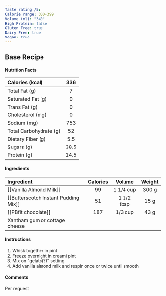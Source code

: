 ```yaml
---
Taste rating /5:
Calorie range: 300-399
Volume (ml): "340"
High Protein: false
Gluten Free: true
Dairy Free: true
Vegan: true
---
```

## Base Recipe
#### Nutrition Facts
| Calories (kcal) | 336 |
| :-- | :--: |
| Total Fat (g) | 7 |
| Saturated Fat (g) | 0 |
| Trans Fat (g) | 0 |
| Cholesterol (mg) | 0 |
| Sodium (mg) | 753 |
| Total Carbohydrate (g) | 52 |
| Dietary Fiber (g) | 5.5 |
| Sugars (g) | 38.5 |
| Protein (g) | 14.5 |
#### Ingredients
| Ingredient                           | Calories |   Volume   | Weight |
| :----------------------------------- | :------: | :--------: | :----: |
| [[Vanilla Almond Milk]]              |    99    | 1 1/4 cup  | 300 g  |
| [[Butterscotch Instant Pudding Mix]] |    51    | 1 1/2 tbsp |  15 g  |
| [[PBfit chocolate]]                  |   187    |  1/3 cup   |  43 g  |
| Xantham gum or cottage cheese        |          |            |        |
#### Instructions

1. Whisk together in pint
2. Freeze overnight in creami pint
3. Mix on "gelato(?)" setting
4. Add vanilla almond milk and respin once or twice until smooth

#### Comments

Per request